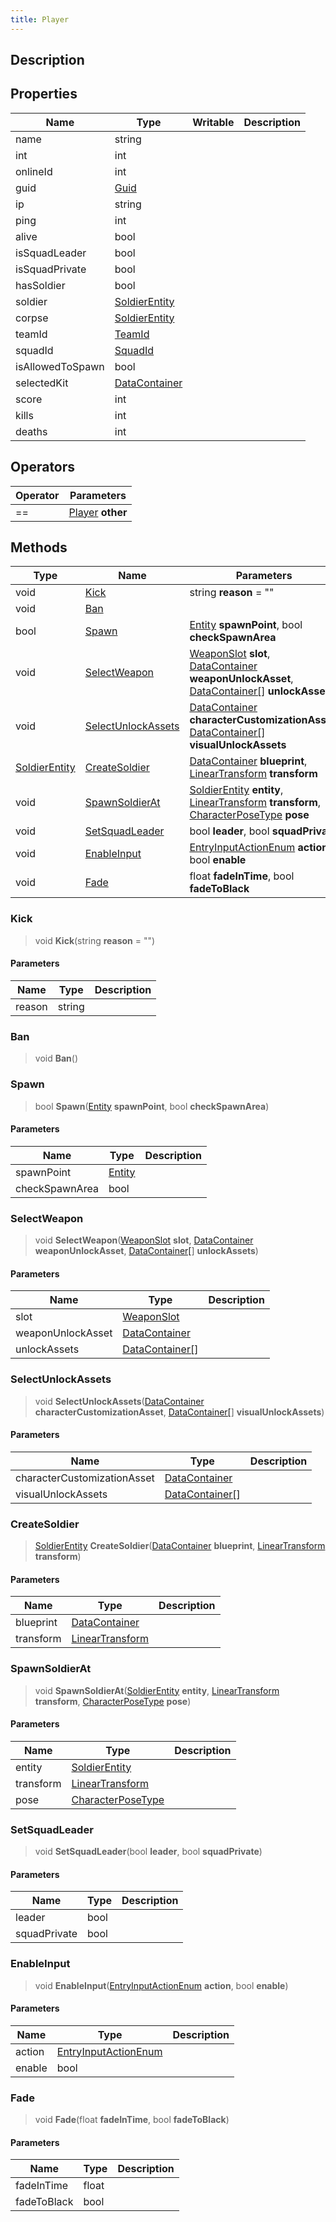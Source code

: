```yaml
---
title: Player
---
```

## Description

## Properties

| Name             | Type                                                | Writable | Description |
| ---------------- | --------------------------------------------------- | -------- | ----------- |
| name             | string                                              |          |             |
| int              | int                                                 |          |             |
| onlineId         | int                                                 |          |             |
| guid             | [Guid](/vext/ref/shared/class/guid)                   |          |             |
| ip               | string                                              |          |             |
| ping             | int                                                 |          |             |
| alive            | bool                                                |          |             |
| isSquadLeader    | bool                                                |          |             |
| isSquadPrivate   | bool                                                |          |             |
| hasSoldier       | bool                                                |          |             |
| soldier          | [SoldierEntity](/vext/ref/server/class/soldierentity) |          |             |
| corpse           | [SoldierEntity](/vext/ref/server/class/soldierentity) |          |             |
| teamId           | [TeamId](/vext/ref/fb/teamid)                |          |             |
| squadId          | [SquadId](/vext/ref/fb/squadid)              |          |             |
| isAllowedToSpawn | bool                                                |          |             |
| selectedKit      | [DataContainer](/vext/ref/shared/class/datacontainer) |          |             |
| score            | int                                                 |          |             |
| kills            | int                                                 |          |             |
| deaths           | int                                                 |          |             |

## Operators

| Operator | Parameters                                      |
| -------- | ----------------------------------------------- |
| \==      | [Player](/vext/ref/server/class/player) **other** |

## Methods

| Type                                                | Name                                      | Parameters                                                                                                                                                                                                   |
| --------------------------------------------------- | ----------------------------------------- | ------------------------------------------------------------------------------------------------------------------------------------------------------------------------------------------------------------ |
| void                                                | [Kick](#kick)                             | string **reason** = ""                                                                                                                                                                                       |
| void                                                | [Ban](#ban)                               |                                                                                                                                                                                                              |
| bool                                                | [Spawn](#spawn)                           | [Entity](/vext/ref/shared/class/entity) **spawnPoint**, bool **checkSpawnArea**                                                                                                                                |
| void                                                | [SelectWeapon](#selectweapon)             | [WeaponSlot](/vext/ref/fb/weaponslot) **slot**, [DataContainer](/vext/ref/shared/class/datacontainer) **weaponUnlockAsset**, [DataContainer\[](/vext/ref/shared/class/datacontainer[])\] **unlockAssets** |
| void                                                | [SelectUnlockAssets](#selectunlockassets) | [DataContainer](/vext/ref/shared/class/datacontainer) **characterCustomizationAsset**, [DataContainer\[](/vext/ref/shared/class/datacontainer[])\] **visualUnlockAssets**                                        |
| [SoldierEntity](/vext/ref/server/class/soldierentity) | [CreateSoldier](#createsoldier)           | [DataContainer](/vext/ref/shared/class/datacontainer) **blueprint**, [LinearTransform](/vext/ref/shared/class/lineartransform) **transform**                                                                     |
| void                                                | [SpawnSoldierAt](#spawnsoldierat)         | [SoldierEntity](/vext/ref/server/class/soldierentity) **entity**, [LinearTransform](/vext/ref/shared/class/lineartransform) **transform**, [CharacterPoseType](/vext/ref/fb/characterposetype) **pose**   |
| void                                                | [SetSquadLeader](#setsquadleader)         | bool **leader**, bool **squadPrivate**                                                                                                                                                                       |
| void                                                | [EnableInput](#enableinput)               | [EntryInputActionEnum](/vext/ref/fb/entryinputactionenum) **action**, bool **enable**                                                                                                                 |
| void                                                | [Fade](#fade)                             | float **fadeInTime**, bool **fadeToBlack**                                                                                                                                                                   |

### Kick

> void **Kick**(string **reason** = "")

#### Parameters

| Name   | Type   | Description |
| ------ | ------ | ----------- |
| reason | string |             |

### Ban

> void **Ban**()

### Spawn

> bool **Spawn**([Entity](/vext/ref/shared/class/entity) **spawnPoint**, bool **checkSpawnArea**)

#### Parameters

| Name           | Type                                  | Description |
| -------------- | ------------------------------------- | ----------- |
| spawnPoint     | [Entity](/vext/ref/shared/class/entity) |             |
| checkSpawnArea | bool                                  |             |

### SelectWeapon

> void **SelectWeapon**([WeaponSlot](/vext/ref/fb/weaponslot) **slot**, [DataContainer](/vext/ref/shared/class/datacontainer) **weaponUnlockAsset**, [DataContainer\[](/vext/ref/shared/class/datacontainer[])\] **unlockAssets**)

#### Parameters

| Name              | Type                                                      | Description |
| ----------------- | --------------------------------------------------------- | ----------- |
| slot              | [WeaponSlot](/vext/ref/fb/weaponslot)              |             |
| weaponUnlockAsset | [DataContainer](/vext/ref/shared/class/datacontainer)       |             |
| unlockAssets      | [DataContainer\[](/vext/ref/shared/class/datacontainer[])\] |             |

### SelectUnlockAssets

> void **SelectUnlockAssets**([DataContainer](/vext/ref/shared/class/datacontainer) **characterCustomizationAsset**, [DataContainer\[](/vext/ref/shared/class/datacontainer[])\] **visualUnlockAssets**)

#### Parameters

| Name                        | Type                                                      | Description |
| --------------------------- | --------------------------------------------------------- | ----------- |
| characterCustomizationAsset | [DataContainer](/vext/ref/shared/class/datacontainer)       |             |
| visualUnlockAssets          | [DataContainer\[](/vext/ref/shared/class/datacontainer[])\] |             |

### CreateSoldier

> [SoldierEntity](/vext/ref/server/class/soldierentity) **CreateSoldier**([DataContainer](/vext/ref/shared/class/datacontainer) **blueprint**, [LinearTransform](/vext/ref/shared/class/lineartransform) **transform**)

#### Parameters

| Name      | Type                                                    | Description |
| --------- | ------------------------------------------------------- | ----------- |
| blueprint | [DataContainer](/vext/ref/shared/class/datacontainer)     |             |
| transform | [LinearTransform](/vext/ref/shared/class/lineartransform) |             |

### SpawnSoldierAt

> void **SpawnSoldierAt**([SoldierEntity](/vext/ref/server/class/soldierentity) **entity**, [LinearTransform](/vext/ref/shared/class/lineartransform) **transform**, [CharacterPoseType](/vext/ref/fb/characterposetype) **pose**)

#### Parameters

| Name      | Type                                                       | Description |
| --------- | ---------------------------------------------------------- | ----------- |
| entity    | [SoldierEntity](/vext/ref/server/class/soldierentity)        |             |
| transform | [LinearTransform](/vext/ref/shared/class/lineartransform)    |             |
| pose      | [CharacterPoseType](/vext/ref/fb/characterposetype) |             |

### SetSquadLeader

> void **SetSquadLeader**(bool **leader**, bool **squadPrivate**)

#### Parameters

| Name         | Type | Description |
| ------------ | ---- | ----------- |
| leader       | bool |             |
| squadPrivate | bool |             |

### EnableInput

> void **EnableInput**([EntryInputActionEnum](/vext/ref/fb/entryinputactionenum) **action**, bool **enable**)

#### Parameters

| Name   | Type                                                             | Description |
| ------ | ---------------------------------------------------------------- | ----------- |
| action | [EntryInputActionEnum](/vext/ref/fb/entryinputactionenum) |             |
| enable | bool                                                             |             |

### Fade

> void **Fade**(float **fadeInTime**, bool **fadeToBlack**)

#### Parameters

| Name        | Type  | Description |
| ----------- | ----- | ----------- |
| fadeInTime  | float |             |
| fadeToBlack | bool  |             |
